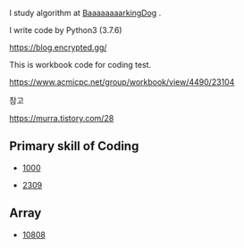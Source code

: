 I study algorithm at [BaaaaaaaarkingDog](https://blog.encrypted.gg/) .







I write code by Python3 (3.7.6)

https://blog.encrypted.gg/

This is workbook code for coding test.

https://www.acmicpc.net/group/workbook/view/4490/23104

참고

https://murra.tistory.com/28

## Primary skill of Coding

- [1000](https://www.acmicpc.net/problem/1000)

- [2309](https://www.acmicpc.net/problem/2309)



## Array

- [10808](https://www.acmicpc.net/problem/10808)

